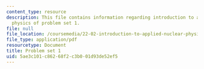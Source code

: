 ```yaml
---
content_type: resource
description: This file contains information regarding introduction to applied nuclear
  physics of problem set 1.
file: null
file_location: /coursemedia/22-02-introduction-to-applied-nuclear-physics-spring-2012/5ae3c101c86268f2c3b001d93de52ef5_MIT22_02S12_pset1.pdf
file_type: application/pdf
resourcetype: Document
title: Problem set 1
uid: 5ae3c101-c862-68f2-c3b0-01d93de52ef5
---
```

